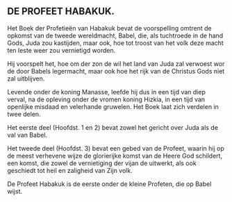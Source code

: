 ## DE PROFEET HABAKUK.
 
Het Boek der Profetieën van Habakuk bevat de voorspelling omtrent de opkomst van de tweede wereldmacht, Babel, die, als tuchtroede in de hand Gods, Juda zou kastijden, maar ook, hoe tot troost van het volk deze macht ten leste weer zou vernietigd worden.
 
Hij voorspelt het, hoe om der zon de wil het land van Juda zal verwoest wor de door Babels legermacht, maar ook hoe het rijk van  de Christus Gods niet zal uitblijven.
 
Levende onder  de koning Manasse, leefde hij dus in een tijd van diep verval, na de opleving
onder  de vromen koning Hizkia, in een tijd van openlijke misdaad en velerhande gruwelen. Het Boek laat zich verdelen in twee delen.
 
Het eerste deel (Hoofdst. 1 en 2) bevat zowel het gericht over Juda als  de val van Babel.
 
Het tweede deel (Hoofdst. 3) bevat een gebed van  de Profeet, waarin hij op de meest verhevene wijze de glorierijke komst van  de Heere God schildert, een komst, die zowel de vernietiging der vijan de uitwerkt, als ook geschiedt tot heil en zaligheid van Zijn volk.
 
De Profeet Habakuk is de eerste onder de kleine Profeten, die op Babel wijst. 